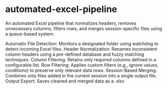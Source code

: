 # automated-excel-pipeline
An automated Excel pipeline that normalizes headers, removes unnecessary columns, filters rows, and merges session-specific files using a queue-based system.

Automatic File Detection: Monitors a designated folder using watchdog to detect incoming Excel files.
Header Normalization: Renames inconsistent column headers using a pre-defined database and fuzzy matching techniques.
Column Filtering: Retains only required columns defined in a configurable list.
Row Filtering: Applies custom filters (e.g., ignore values, conditions) to preserve only relevant data rows.
Session-Based Merging: Combines only files added in the current session into a single output file.
Output Export: Saves cleaned and merged data as a .xlsx
